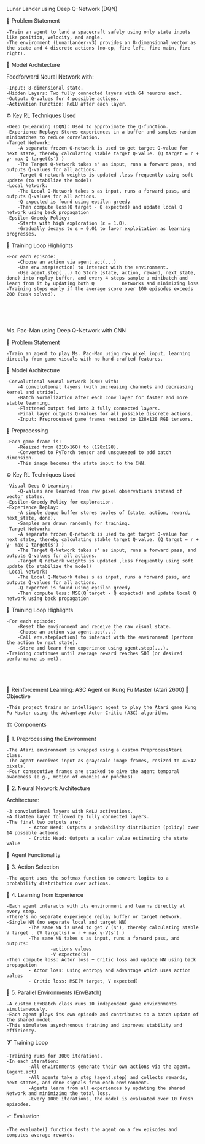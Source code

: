 Lunar Lander using Deep Q-Network (DQN)

🧠 Problem Statement

    -Train an agent to land a spacecraft safely using only state inputs like position, velocity, and angle.
    -The environment (LunarLander-v3) provides an 8-dimensional vector as the state and 4 discrete actions (no-op, fire left, fire main, fire right).

🧱 Model Architecture

Feedforward Neural Network with:

    -Input: 8-dimensional state.
    -Hidden Layers: Two fully connected layers with 64 neurons each.
    -Output: Q-values for 4 possible actions.
    -Activation Function: ReLU after each layer.

⚙️ Key RL Techniques Used

    -Deep Q-Learning (DQN): Used to approximate the Q-function.
    -Experience Replay: Stores experiences in a buffer and samples random minibatches to reduce correlation.
    -Target Network: 
        -A separate frozen Q-network is used to get target Q-value for next state, thereby calculating stable target Q-value. (Q target = r + γ⋅ max Q target(s′) )
        -The Target Q-Network takes s' as input, runs a forward pass, and outputs Q-values for all actions. 
        -Target Q network weights is updated ,less frequently using soft update (to stabilize the model) 
    -Local Network:
        -The Local Q-Network takes s as input, runs a forward pass, and outputs Q-values for all actions.
        -Q expected is found using epsilon greedy
        -Then compute loss(Q target - Q expected) and update local Q network using back propagation
    -Epsilon-Greedy Policy:
        -Starts with high exploration (ε = 1.0).
        -Gradually decays to ε = 0.01 to favor exploitation as learning progresses.

🔁 Training Loop Highlights

    -For each episode:
        -Choose an action via agent.act(...)
        -Use env.step(action) to interact with the environment.
        -Use agent.step(...) to Store (state, action, reward, next_state, done) into replay buffer, and every 4 steps sample a minibatch and learn from it by updating both Q          networks and minimizing loss
    -Training stops early if the average score over 100 episodes exceeds 200 (task solved).



<br>
<br>
<br>

 Ms. Pac-Man using Deep Q-Network with CNN
 
🧠 Problem Statement

    -Train an agent to play Ms. Pac-Man using raw pixel input, learning directly from game visuals with no hand-crafted features.

🧱 Model Architecture

    -Convolutional Neural Network (CNN) with:
        -4 convolutional layers (with increasing channels and decreasing kernel and stride).
        -Batch Normalization after each conv layer for faster and more stable learning.
        -Flattened output fed into 3 fully connected layers.
        -Final layer outputs Q-values for all possible discrete actions.
        -Input: Preprocessed game frames resized to 128x128 RGB tensors.

🧰 Preprocessing

    -Each game frame is:
        -Resized from (210x160) to (128x128).
        -Converted to PyTorch tensor and unsqueezed to add batch dimension.
        -This image becomes the state input to the CNN.

⚙️ Key RL Techniques Used

    -Visual Deep Q-Learning:
        -Q-values are learned from raw pixel observations instead of vector states.
    -Epsilon-Greedy Policy for exploration.
    -Experience Replay:
        -A simple deque buffer stores tuples of (state, action, reward, next_state, done).
        -Samples are drawn randomly for training.
    -Target Network: 
        -A separate frozen Q-network is used to get target Q-value for next state, thereby calculating stable target Q-value. (Q target = r + γ⋅ max Q target(s′) )
        -The Target Q-Network takes s' as input, runs a forward pass, and outputs Q-values for all actions. 
        -Target Q network weights is updated ,less frequently using soft update (to stabilize the model) 
    -Local Network:
        -The Local Q-Network takes s as input, runs a forward pass, and outputs Q-values for all actions.
        -Q expected is found using epsilon greedy
        -Then compute loss: MSE(Q target - Q expected) and update local Q network using back propagation
   
🔁 Training Loop Highlights

    -For each episode:
        -Reset the environment and receive the raw visual state.
        -Choose an action via agent.act(...)
        -Call env.step(action) to interact with the environment (perform the action to next state).
        -Store and learn from experience using agent.step(...).
    -Training continues until average reward reaches 500 (or desired performance is met).

<br>
<br>
<br>
🥋 Reinforcement Learning: A3C Agent on Kung Fu Master (Atari 2600)
🧠 Objective

    -This project trains an intelligent agent to play the Atari game Kung Fu Master using the Advantage Actor-Critic (A3C) algorithm.

🏗️ Components

🔸 1. Preprocessing the Environment

    -The Atari environment is wrapped using a custom PreprocessAtari class.
    -The agent receives input as grayscale image frames, resized to 42×42 pixels.
    -Four consecutive frames are stacked to give the agent temporal awareness (e.g., motion of enemies or punches).
    

🔸 2. Neural Network Architecture


Architecture:


    -3 convolutional layers with ReLU activations.
    -A flatten layer followed by fully connected layers.
    -The final two outputs are:
            - Actor Head: Outputs a probability distribution (policy) over 14 possible actions.
            - Critic Head: Outputs a scalar value estimating the state value

🤖 Agent Functionality

🔸 3. Action Selection

    -The agent uses the softmax function to convert logits to a probability distribution over actions.

🔸 4. Learning from Experience

    -Each agent interacts with its environment and learns directly at every step.
    -There’s no separate experience replay buffer or target network.
    -Single NN (no separate local and target NN)
            -The same NN is used to get V (s'), thereby calculating stable V target . (V target(s) = r + max γ⋅V(s′) )
            -The same NN takes s as input, runs a forward pass, and outputs:
                    -actions values
                    -V expected(s)
    -Then compute loss: Actor loss + Critic loss and update NN using back propagation
            - Actor loss: Using entropy and advantage which uses action values
            - Critic loss: MSE(V target, V expected)​



🔸 5. Parallel Environments (EnvBatch)

    -A custom EnvBatch class runs 10 independent game environments simultaneously.
    -Each agent plays its own episode and contributes to a batch update of the shared model.
    -This simulates asynchronous training and improves stability and efficiency.

🏋️ Training Loop

    -Training runs for 3000 iterations.
    -In each iteration:
            -All environments generate their own actions via the agent. (agent.act)
            -All agents take a step (agent.step) and collects rewards, next states, and done signals from each environment.
            -Agents learn from all experiences by updating the shared Network and minimizing the total loss.
            -Every 1000 iterations, the model is evaluated over 10 fresh episodes.

📈 Evaluation

    -The evaluate() function tests the agent on a few episodes and computes average rewards.




